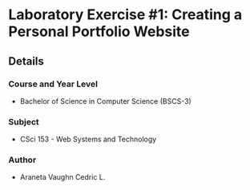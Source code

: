 # Laboratory Exercise #1: Creating a Personal Portfolio Website

## Details

### Course and Year Level

- Bachelor of Science in Computer Science (BSCS-3)

### Subject

- CSci 153 - Web Systems and Technology

### Author

- Araneta Vaughn Cedric L.
